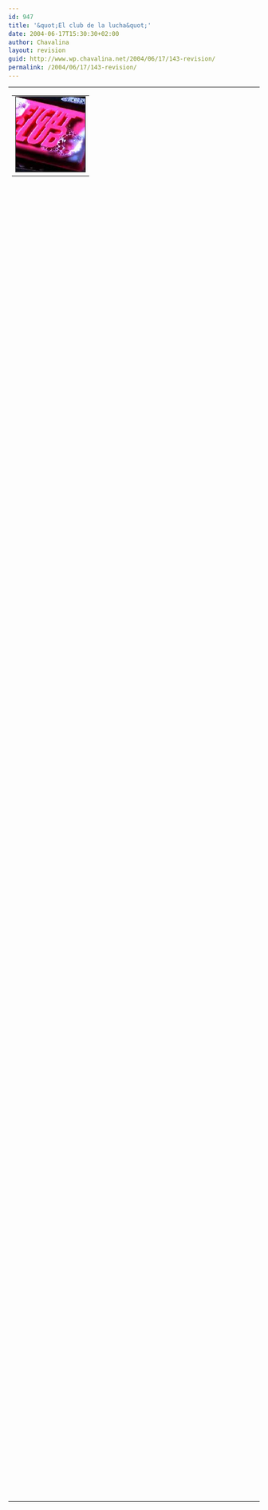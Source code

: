 ```yaml
---
id: 947
title: '&quot;El club de la lucha&quot;'
date: 2004-06-17T15:30:30+02:00
author: Chavalina
layout: revision
guid: http://www.wp.chavalina.net/2004/06/17/143-revision/
permalink: /2004/06/17/143-revision/
---
```

<table width="100%" border="0" cellpadding="0" cellspacing="0">
  <tr>
    <td>
      <table border="0" cellspacing="5" cellpadding="10" width="1" align="left">
        <tr>
          <td>
            <img src="/imagenes/fotos/fightclub.jpg" alt="el club de la lucha" width="139" height="150" border="1" />
          </td>
        </tr>
      </table>
      
      <p>
        Ma&ntilde;ana ponen en telecinco por la noche la pel&iacute;cula "El club de la lucha".
      </p>
      
      <p>
        Esta pel&iacute;cula me sorprendió para bien la primera vez que la vi, y os la recomiendo a todos, si no podéis ma&ntilde;ana alquiladla o bajadla o lo que sea. Creo que no se promocionó adecuadamente, demasiados pu&ntilde;etazos y poca chicha, cuando tiene mucho más que la gran dosis de violencia gratuita que ofrece el trailer (que desde luego también tiene violencia, claro).
      </p>
      
      <p>
        Si estáis atentos podréis ver unas cuantas imágenes "insertadas" entre los fotogramas, a ver quién me dice qué es lo que se ve (sin hacer trampa, listillos), lo siento pero no tengo cuentas de Gmail para ofrecer como premio, intentad pillarlo aunque sea sólo como curiosidad 🙂
      </p>
      
      <p>
        Por cierto, "la primera regla del Club de la Lucha es no hablar del Club de la Lucha". &iquest;Qué pasar&iacute;a si las bitácoras se aplicaran el mismo principio?
      </p>
    </td>
  </tr>
</table>